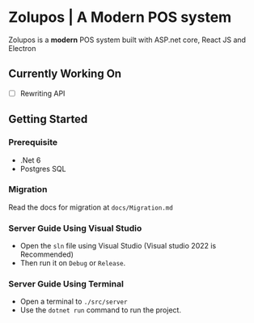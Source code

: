 # Zolupos | A Modern POS system
Zolupos is a **modern** POS system built with ASP.net core, React JS and Electron

## Currently Working On
- [ ] Rewriting API

## Getting Started
### Prerequisite
- .Net 6
- Postgres SQL  

### Migration
Read the docs for migration at `docs/Migration.md`

### Server Guide Using Visual Studio
- Open the `sln` file using Visual Studio (Visual studio 2022 is Recommended)
- Then run it on `Debug` or `Release`.

### Server Guide Using Terminal
- Open a terminal to `./src/server`
- Use the `dotnet run` command to run the project.
